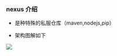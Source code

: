 ### nexus 介绍



*  是种特殊的私服仓库（maven,nodejs,pip）

* 架构图解如下





![](https://github.com/yunwei12345/smartgobook/raw/master/images/nexus.png)

